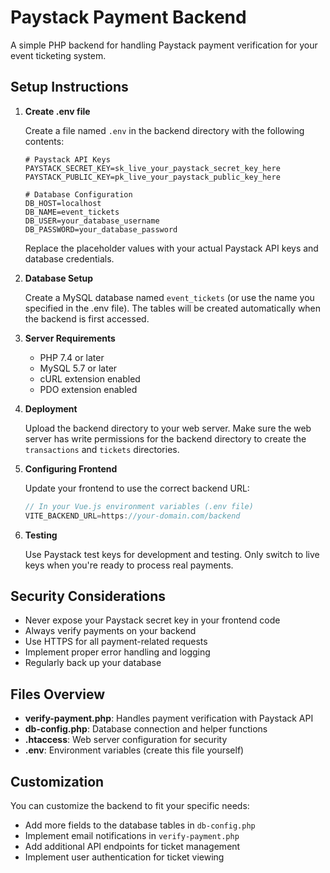 # Paystack Payment Backend

A simple PHP backend for handling Paystack payment verification for your event ticketing system.

## Setup Instructions

1. **Create .env file**

   Create a file named `.env` in the backend directory with the following contents:

   ```
   # Paystack API Keys
   PAYSTACK_SECRET_KEY=sk_live_your_paystack_secret_key_here
   PAYSTACK_PUBLIC_KEY=pk_live_your_paystack_public_key_here

   # Database Configuration
   DB_HOST=localhost
   DB_NAME=event_tickets
   DB_USER=your_database_username
   DB_PASSWORD=your_database_password
   ```

   Replace the placeholder values with your actual Paystack API keys and database credentials.

2. **Database Setup**

   Create a MySQL database named `event_tickets` (or use the name you specified in the .env file).
   The tables will be created automatically when the backend is first accessed.

3. **Server Requirements**

   - PHP 7.4 or later
   - MySQL 5.7 or later
   - cURL extension enabled
   - PDO extension enabled

4. **Deployment**

   Upload the backend directory to your web server. Make sure the web server has write permissions
   for the backend directory to create the `transactions` and `tickets` directories.

5. **Configuring Frontend**

   Update your frontend to use the correct backend URL:

   ```javascript
   // In your Vue.js environment variables (.env file)
   VITE_BACKEND_URL=https://your-domain.com/backend
   ```

6. **Testing**

   Use Paystack test keys for development and testing. Only switch to live keys when you're ready
   to process real payments.

## Security Considerations

- Never expose your Paystack secret key in your frontend code
- Always verify payments on your backend
- Use HTTPS for all payment-related requests
- Implement proper error handling and logging
- Regularly back up your database

## Files Overview

- **verify-payment.php**: Handles payment verification with Paystack API
- **db-config.php**: Database connection and helper functions
- **.htaccess**: Web server configuration for security
- **.env**: Environment variables (create this file yourself)

## Customization

You can customize the backend to fit your specific needs:

- Add more fields to the database tables in `db-config.php`
- Implement email notifications in `verify-payment.php`
- Add additional API endpoints for ticket management
- Implement user authentication for ticket viewing
